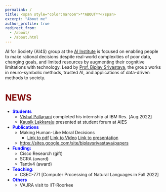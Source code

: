 ```yaml
---
permalink: /
title: <span style="color:maroon">**ABOUT**</span>
excerpt: "About me"
author_profile: true
redirect_from: 
  - /about/
  - /about.html
---
```


AI for Society (AI4S) group at the [AI Institute](https://aiisc.ai/) is focused on enabling people to make rational decisions despite real-world complexities of poor data, changing goals, and limited resources by augmenting their cognitive limitations with technology. Lead by [Prof. Biplav Srivastava](https://sites.google.com/site/biplavsrivastava), the group works in neuro-symbolic methods, trusted AI, and applications of data-driven methods to society.



<span style="color:maroon">**NEWS**</span>
======



 * <span style="color:blue">**Students**</span>
    * [Vishal Pallagani]()  completed his internship at IBM Res. [Aug 2022]
    * [Kausik Lakkaraju](https://kausik-l.github.io/) presented at student forum at AIES
 * <span style="color:blue">**Publications**</span>
    * Making Human-Like Moral Decisions   
      * [Link to pdf](https://dl.acm.org/doi/pdf/10.1145/3514094.3534174) [Link to Video](https://drive.google.com/file/d/1JpVwVMHMKHDybXwjbkRChGxgW7vQOH5_/view?usp=sharing) [Link to presentation](https://drive.google.com/file/d/1pv_i5xlj6XYnqByMZxgsu-axMkwZsixs/view?usp=sharing)
    * https://sites.google.com/site/biplavsrivastava/papers 
 * <span style="color:blue">**Funding:**</span>
    * Cisco Research (gift)
    * SCRA (award)
    * Tantiv4 (award)
 * <span style="color:blue">**Teaching:**</span>
    * CSEC-771 [Computer Processing of Natural Languages in Fall 2022]
 * <span style="color:blue">**Others**</span>
    * VAJRA visit to IIT-Roorkee





